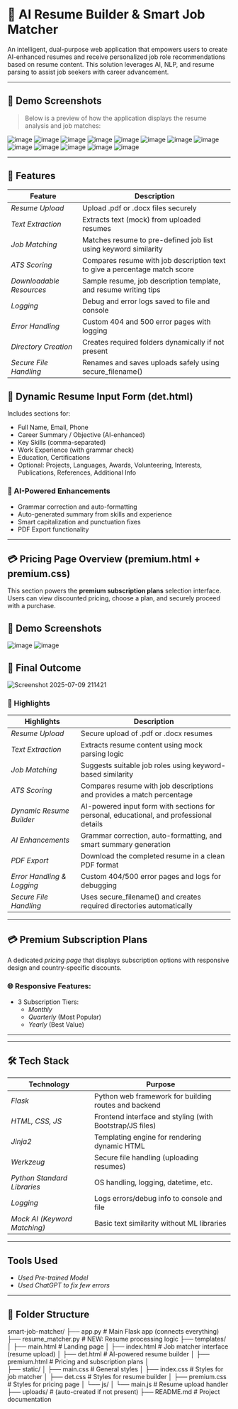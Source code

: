# 💼 AI Resume Builder & Smart Job Matcher

An intelligent, dual-purpose web application that empowers users to create AI-enhanced resumes and receive personalized job role recommendations based on resume content. This solution leverages AI, NLP, and resume parsing to assist job seekers with career advancement.

---

## 📸 Demo Screenshots

> Below is a preview of how the application displays the resume analysis and job matches:

![image](https://github.com/user-attachments/assets/ec365937-0f18-4880-994d-60d6e8d6eaa5)
![image](https://github.com/user-attachments/assets/79bf3e27-9e5b-4787-a650-640f2d851892)
![image](https://github.com/user-attachments/assets/66a217f4-4445-4421-a2fa-11d81be42f7d)
![image](https://github.com/user-attachments/assets/e391f74e-3495-448f-9227-6b692f722900)
![image](https://github.com/user-attachments/assets/57d634aa-85b1-4a25-bc1b-36a71d021fd1)
![image](https://github.com/user-attachments/assets/fc854b70-51fa-4e01-9fbd-d6526157e67a)
![image](https://github.com/user-attachments/assets/e28efca9-cab1-457b-b061-1317e2919b9c)
![image](https://github.com/user-attachments/assets/2222270b-f6fe-4a27-8d9e-8af01c513b72)
![image](https://github.com/user-attachments/assets/9d2f8549-571c-4e09-8d72-c84077903b67)
![image](https://github.com/user-attachments/assets/75ee9999-373e-4fcf-995f-0caa70442e50)
![image](https://github.com/user-attachments/assets/c961fe7a-5ec6-4e44-a048-455d90e83915)
![image](https://github.com/user-attachments/assets/4a02f913-b36d-45f2-be79-f14d18be8baf)
![image](https://github.com/user-attachments/assets/fc23f992-9525-49bc-985f-ede5276c4cfb)

---

## 🚀 Features

| Feature                    | Description                                                                |
| -------------------------- | -------------------------------------------------------------------------- |
| *Resume Upload*          | Upload .pdf or .docx files securely                                    |
| *Text Extraction*        | Extracts text (mock) from uploaded resumes                                 |
| *Job Matching*           | Matches resume to pre-defined job list using keyword similarity            |
| *ATS Scoring*            | Compares resume with job description text to give a percentage match score |
| *Downloadable Resources* | Sample resume, job description template, and resume writing tips           |
| *Logging*                | Debug and error logs saved to file and console                             |
| *Error Handling*         | Custom 404 and 500 error pages with logging                                |
| *Directory Creation*     | Creates required folders dynamically if not present                        |
| *Secure File Handling*   | Renames and saves uploads safely using secure_filename()                 |

## 📝 Dynamic Resume Input Form (det.html)

Includes sections for:

- Full Name, Email, Phone  
- Career Summary / Objective (AI-enhanced)  
- Key Skills (comma-separated)  
- Work Experience (with grammar check)  
- Education, Certifications  
- Optional: Projects, Languages, Awards, Volunteering, Interests, Publications, References, Additional Info  

### 🤖 AI-Powered Enhancements

- Grammar correction and auto-formatting  
- Auto-generated summary from skills and experience  
- Smart capitalization and punctuation fixes  
- PDF Export functionality  

---

## 💳 Pricing Page Overview (premium.html + premium.css)

This section powers the **premium subscription plans** selection interface. Users can view discounted pricing, choose a plan, and securely proceed with a purchase.

## 📸 Demo Screenshots

![image](https://github.com/user-attachments/assets/06347bfd-c01d-40e8-9bcd-97a94c30e33d)
![image](https://github.com/user-attachments/assets/ec726c85-e5f9-4ff0-b352-4b70aebfef90)


## 📸 Final Outcome

![Screenshot 2025-07-09 211421](https://github.com/user-attachments/assets/bd0137c0-c4d5-4ad5-ac9b-1d15e83943a9)


### 🌟 Highlights

| Highlights               | Description                                                                               |
|--------------------------|-------------------------------------------------------------------------------------------|
| *Resume Upload*          | Secure upload of .pdf or .docx resumes                                                    |
| *Text Extraction*        | Extracts resume content using mock parsing logic                                          |
| *Job Matching*           | Suggests suitable job roles using keyword-based similarity                                |
| *ATS Scoring*            | Compares resume with job descriptions and provides a match percentage                     |
| *Dynamic Resume Builder* | AI-powered input form with sections for personal, educational, and professional details   |
| *AI Enhancements*        | Grammar correction, auto-formatting, and smart summary generation                         |
| *PDF Export*               | Download the completed resume in a clean PDF format                                       |
| *Error Handling & Logging* | Custom 404/500 error pages and logs for debugging                                       |
| *Secure File Handling*     | Uses secure_filename() and creates required directories automatically                       |

---

## 💳 Premium Subscription Plans

A dedicated *pricing page* that displays subscription options with responsive design and country-specific discounts.

### 🌐 Responsive Features:

- 3 Subscription Tiers:
  - *Monthly*
  - *Quarterly* (Most Popular)
  - *Yearly* (Best Value)

---


---

## 🛠️ Tech Stack

| Technology                     | Purpose                                                  |
| ------------------------------ | -------------------------------------------------------- |
| *Flask*                        | Python web framework for building routes and backend     |
| *HTML, CSS, JS*                | Frontend interface and styling (with Bootstrap/JS files) |
| *Jinja2*                       | Templating engine for rendering dynamic HTML             |
| *Werkzeug*                     | Secure file handling (uploading resumes)                 |
| *Python Standard Libraries*    | OS handling, logging, datetime, etc.                     |
| *Logging*                      | Logs errors/debug info to console and file               |
| *Mock AI (Keyword Matching)*   | Basic text similarity without ML libraries               |

---


## Tools Used


- *Used Pre-trained Model*        
- *Used ChatGPT to fix few errors* 

---


## 📁 Folder Structure

smart-job-matcher/
├── app.py                  # Main Flask app (connects everything)
├── resume_matcher.py       # NEW: Resume processing logic
├── templates/
│   ├── main.html           # Landing page
│   ├── index.html          # Job matcher interface (resume upload)
│   ├── det.html            # AI-powered resume builder
│   ├── premium.html        # Pricing and subscription plans
│             
├── static/
│   ├── main.css            # General styles
│   ├── index.css           # Styles for job matcher
│   ├── det.css             # Styles for resume builder
│   ├── premium.css         # Styles for pricing page
│   └── js/
│       └── main.js      # Resume upload handler
├── uploads/                # (auto-created if not present)
├── README.md               # Project documentation
